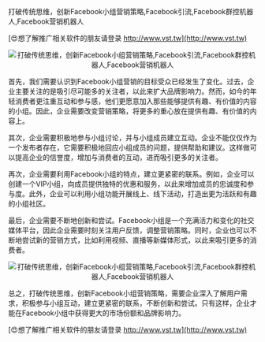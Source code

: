 打破传统思维，创新Facebook小组营销策略,Facebook引流,Facebook群控机器人,Facebook营销机器人

[😍想了解推广相关软件的朋友请登录 http://www.vst.tw](http://www.vst.tw)

 <center><img src="https://vst.tw/MP4/tuiguang/png/0.png" alt="打破传统思维，创新Facebook小组营销策略,Facebook引流,Facebook群控机器人,Facebook营销机器人"></center>

首先，我们需要认识到Facebook小组营销的目标受众已经发生了变化。过去，企业主要关注的是吸引尽可能多的关注者，以此来扩大品牌影响力。然而，如今的年轻消费者更注重互动和参与感，他们更愿意加入那些能够提供有趣、有价值的内容的小组。因此，企业需要改变营销策略，将更多的重心放在提供有趣、有价值的内容上。

其次，企业需要积极地参与小组讨论，并与小组成员建立互动。企业不能仅仅作为一个发布者存在，它需要积极地回应小组成员的问题，提供帮助和建议。这样做可以提高企业的信誉度，增加与消费者的互动，进而吸引更多的关注者。

再次，企业需要利用Facebook小组的特点，建立更紧密的联系。例如，企业可以创建一个VIP小组，向成员提供独特的优惠和服务，以此来增加成员的忠诚度和参与度。此外，企业可以利用小组功能开展线上、线下活动，打造出更为活跃和有趣的小组社区。

最后，企业需要不断地创新和尝试。Facebook小组是一个充满活力和变化的社交媒体平台，因此企业需要时刻关注用户反馈，调整营销策略。同时，企业也可以不断地尝试新的营销方式，比如利用视频、直播等新媒体形式，以此来吸引更多的消费者。

 <center><img src="https://vst.tw/MP4/tuiguang/png/0.png" alt="打破传统思维，创新Facebook小组营销策略,Facebook引流,Facebook群控机器人,Facebook营销机器人"></center>

总之，打破传统思维，创新Facebook小组营销策略，需要企业深入了解用户需求，积极参与小组互动，建立更紧密的联系，不断创新和尝试。只有这样，企业才能在Facebook小组中获得更大的市场份额和品牌影响力。

[😍想了解推广相关软件的朋友请登录 http://www.vst.tw](http://www.vst.tw)



